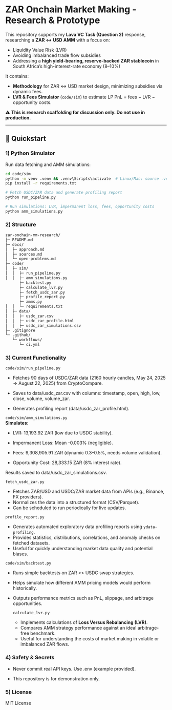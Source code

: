 # ZAR Onchain Market Making - Research & Prototype

This repository supports my **Lava VC Task (Question 2)** response, researching a **ZAR ↔ USD AMM** with a focus on:

- Liquidity Value Risk (LVR)  
- Avoiding imbalanced trade flow subsidies  
- Addressing a **high yield-bearing, reserve-backed ZAR stablecoin** in South Africa’s high-interest-rate economy (8–10%)  

It contains:

- **Methodology** for ZAR ↔ USD market design, minimizing subsidies via dynamic fees.  
- **LVR & Fees Simulator** (`code/sim`) to estimate LP PnL = fees − LVR − opportunity costs.    

⚠️ **This is research scaffolding for discussion only. Do not use in production.**

---

## 🚀 Quickstart

### 1) Python Simulator
Run data fetching and AMM simulations:

```bash
cd code/sim
python -m venv .venv && .venv\Scripts\activate  # Linux/Mac: source .venv/bin/activate
pip install -r requirements.txt

# Fetch USDC/ZAR data and generate profiling report
python run_pipeline.py  

# Run simulations: LVR, impermanent loss, fees, opportunity costs
python amm_simulations.py  

```

### 2) Structure
```bash
zar-onchain-mm-research/
├─ README.md
├─ docs/
│  ├─ approach.md
│  ├─ sources.md
│  └─ open-problems.md
├─ code/
│  ├─ sim/
│  │  ├─ run_pipeline.py
│  │  ├─ amm_simulations.py
      ├─ backtest.py
      ├─ calculate_lvr.py
      ├─ fetch_usdc_zar.py
      ├─ profile_report.py
      ├─ amms.py
│  │  └─ requirements.txt
│  ├─ data/
│  │  ├─ usdc_zar.csv
│  │  ├─ usdc_zar_profile.html
│  │  ├─ usdc_zar_simulations.csv
├─ .gitignore
└─ .github/
   └─ workflows/
      └─ ci.yml
```

### 3) Current Functionality

``` code/sim/run_pipeline.py ```

- Fetches 90 days of USDC/ZAR data (2160 hourly candles, May 24, 2025 → August 22, 2025) from CryptoCompare.

- Saves to data/usdc_zar.csv with columns: timestamp, open, high, low, close, volume, volume_zar.

- Generates profiling report (data/usdc_zar_profile.html).

``` code/sim/amm_simulations.py ```<br />
 **Simulates:**

- LVR: 13,193.92 ZAR (low due to USDC stability).

- Impermanent Loss: Mean -0.003% (negligible).

- Fees: 9,308,905.91 ZAR (dynamic 0.3–0.5%, needs volume validation).

- Opportunity Cost: 28,333.15 ZAR (8% interest rate).

Results saved to data/usdc_zar_simulations.csv.

``` fetch_usdc_zar.py ```
  - Fetches ZAR/USD and USDC/ZAR market data from APIs (e.g., Binance, FX providers).  
  - Normalizes the data into a structured format (CSV/Parquet).  
  - Can be scheduled to run periodically for live updates.

``` profile_report.py ``` 
  - Generates automated exploratory data profiling reports using `ydata-profiling`.  
  - Provides statistics, distributions, correlations, and anomaly checks on fetched datasets.  
  - Useful for quickly understanding market data quality and potential biases.  


``` code/sim/backtest.py ```
- Runs simple backtests on ZAR <> USDC swap strategies.  
- Helps simulate how different AMM pricing models would perform historically.  
- Outputs performance metrics such as PnL, slippage, and arbitrage opportunities.  

  ``` calculate_lvr.py ```
  - Implements calculations of **Loss Versus Rebalancing (LVR)**.  
  - Compares AMM strategy performance against an ideal arbitrage-free benchmark.  
  - Useful for understanding the costs of market making in volatile or imbalanced ZAR flows.  

### 4) Safety & Secrets

- Never commit real API keys. Use .env (example provided).

- This repository is for demonstration only.

### 5) License
MIT License
